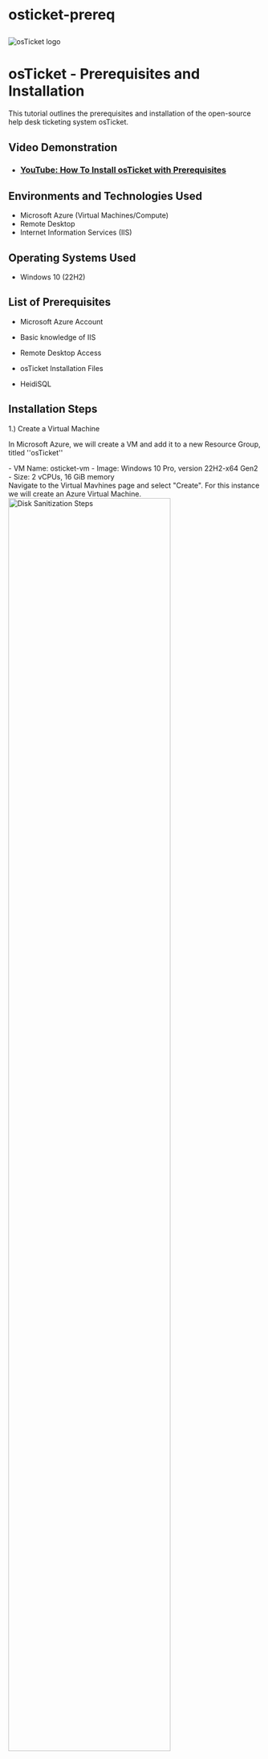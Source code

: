  # osticket-prereq<p align="center">
<img src="https://i.imgur.com/Clzj7Xs.png" alt="osTicket logo"/>
</p>

<h1>osTicket - Prerequisites and Installation</h1>
This tutorial outlines the prerequisites and installation of the open-source help desk ticketing system osTicket.<br />


<h2>Video Demonstration</h2>

- ### [YouTube: How To Install osTicket with Prerequisites](https://www.youtube.com)

<h2>Environments and Technologies Used</h2>

- Microsoft Azure (Virtual Machines/Compute)
- Remote Desktop
- Internet Information Services (IIS)

<h2>Operating Systems Used </h2>

- Windows 10</b> (22H2)

<h2>List of Prerequisites</h2>

- Microsoft Azure Account</p>
- Basic knowledge of IIS</p>
- Remote Desktop Access</p>
- osTicket Installation Files</p>
- HeidiSQL</p>

<h2>Installation Steps</h2>

1.) Create a Virtual Machine
<p>
In Microsoft Azure, we will create a VM and add it to a new Resource Group, titled ''osTicket''
</p>
- VM Name: osticket-vm
- Image: Windows 10 Pro, version 22H2-x64 Gen2
- Size: 2 vCPUs, 16 GiB memory
<br />
Navigate to the Virtual Mavhines page and 
select "Create". For this instance we will 
create an Azure Virtual Machine. 
<img src=https://i.imgur.com/yas6tui.png" height="80%" width="80%" alt="Disk Sanitization Steps"/>
</p>
 Create a new resource group (if needed),
name the virtual machine, select the region
and the image/operating system.
<img src=https://i.imgur.com/uFUSpeO.png" height="80%" width="80%" alt="Disk Sanitization Steps"/>
</p>
Select the preferred cpu size, enter 
adminstrative credentials, check the 
licensing box and review & create the VM.
No changes are needed for management,
disks, or networking sections.
<img src=https://i.imgur.com/ZTLW4q6.png" height="80%" width="80%" alt="Disk Sanitization Steps"/>
</p>
2.) Accessing the Virtual Machine
</p>
Retrieve the VM's Public's IP Address and
log using **Remont Desktop** with the
credentials created during the VM setup.
<img src=https://i.imgur.com/uYp21B9.png" height="80%" width="80%" alt="Disk Sanitization Steps"/>

</p>
3.) Download and Prepare
Installation Files
</p>
- Within the VM, downlaod the
  osTicket-Installation-Files.zip
  and unzip it to your desktop. The folder
  should be named osTicket-
  Installation-Files.
<img src=https://i.imgur.com/oA01ZJ7.png" height="80%" width="80%" alt="Disk Sanitization Steps"/>
4.) Install IIS and Enable Required
Features
</p>
Open Control Panel -> Programs -> Turn
Windows features on or off. Install/enable
IIS with the following features:
</p>
- World Wide Web Service ->
  Application Development Features ->
  [X] CGI
<img src=https://i.imgur.com/LGR1R2d.png" height="80%" width="80%" alt="Disk Sanitization Steps"/>
<img src=https://i.imgur.com/HlHAQo5.png" height="80%" width="80%" alt="Disk Sanitization Steps"/>

5.) Install Required Components
</p>
From the osTicket-Installation-Files
folder:
</p>
- Install PHP Manager for IIS:
   PHPManagerForIIS_V1.5.0.msi.
- Install Rewrite Module:
   rewrite_amd64_en-US.msi
<img src=https://i.imgur.com/K8ibp20.png" height="80%" width="80%" alt="Disk Sanitization Steps"/>
</p>
6.) Setup PHP
</p>
- Navigate to the C: drive and create the
  directory C:\PHP
- Unzip PHP 7.3.8 (php-7.3.8-nts-
  Win32-VC15-x86.zip) into the C:\PHP
  folder.
- Install VC_redist.x86.exe.
<img src=https://i.imgur.com/5pW8bRo.png" height="80%" width="80%" alt="Disk Sanitization Steps"/>
<img src=https://i.imgur.com/5dbQucb.png" height="80%" width="80%" alt="Disk Sanitization Steps"/>
<img src=https://i.imgur.com/5dbQucb.png" height="80%" width="80%" alt="Disk Sanitization Steps"/>

</p>
7.) Install MySQL
</p>
- From the osTicket-Installation-
  Files folder, install MySQL 5.5.62
  (my sql-5.5.62-win32.msi).
  - Select Typical Setup.
  - Launch the Configuration Wizard:
    - Standard Configguration
    - input a username and
      password, don't forget this!
<img src=https://i.imgur.com/WW2I3V2.png" height="80%" width="80%" alt="Disk Sanitization Steps"/>
<img src=https://i.imgur.com/EVsfg4C.png" height="80%" width="80%" alt="Disk Sanitization Steps"/>
<img src=https://i.imgur.com/UhV2QN7.png" height="80%" width="80%" alt="Disk Sanitization Steps"/>
<img src=https://i.imgur.com/kt6zGCq.png" height="80%" width="80%" alt="Disk Sanitization Steps"/>
</p>
</p>

</p>
8.) Configure IIS
</p>
- Open IIS as an administrator.
- Register PHP:
  -Go to PHP Manager -> Register
   PHP path -> C:\PHP\php-
   cgi.exe.
- Reload IIS (Stop and Start the Server)
<img src=https://i.imgur.com/l9EaMDd.png" height="80%" width="80%" alt="Disk Sanitization Steps"/>
<img src=https://i.imgur.com/Hzs7jjZ.png" height="80%" width="80%" alt="Disk Sanitization Steps"/>
<img src=https://i.imgur.com/hA4aZGJ.png" height="80%" width="80%" alt="Disk Sanitization Steps"/>

</p>
9.) Install osTicket
</p>
 - From the osTicket-Installation-
   Files folder:
    - Unzip osTicket-v1.15.8.zip.
    - Copy the upload folder into
      C:\inetpud\wwwroot.
    - Rename the upload folder to
      osTicket (Exact Spelling!).
 - Reload IIS (Stop and Start the server).
<img src=https://i.imgur.com/sXCYOGr.png" height="80%" width="80%" alt="Disk Sanitization Steps"/>
<img src=https://i.imgur.com/LTKA5vi.png" height="80%" width="80%" alt="Disk Sanitization Steps"/>
</p>
10.) Configure osTicket 
</p>
- Open IIS:
  - Navigate to Sites -> Default ->
    osTicket.
  - On the right, click *Browse :80.
 <img src=https://i.imgur.com/egMnSL8.png=" height="80%" width="80%" alt="Disk Sanitization Steps"/>
 <img src=https://i.imgur.com/mTXEk9E.png" height="80%" width="80%" alt="Disk Sanitization Steps"/>
</p>
- Note extensions that are not enabled.
  Go back to IIS:
  - Navigate to Sites -> Default ->
    osTicket.
  - Double-click PHP Manager ->
    Click Enable or disable an
    extension.
  - Enable the following extensions:
    - php_imap.dll
    - php_intl.dll
    - php_opcache.dll
<img src=https://i.imgur.com/cJz2ny8.png" height="80%" width="80%" alt="Disk Sanitization Steps"/>
<img src=https://i.imgur.com/769iJlY.png" height="80%" width="80%" alt="Disk Sanitization Steps"/>
</p>
11.) Update Configuration Files
</p>
- Rename ost-config.php:
   - From:
     C:\inetpub\wwwroot\osTicket\in
     clude\ost-sampleconfig.php
  - To:
    C:\inetpub\wwwroot\osTicket\in
    clude\ost-config.php
- Assign Permissions:
  - Disable inheritance -> Remove all
    permissions.
  - Add new permissions -> Everyone
    -> Full control.
<img src=https://i.imgur.com/vIrFusw.png" height="80%" width="80%" alt="Disk Sanitization Steps"/>
<img src=https://i.imgur.com/6GuGYpt.png" height="80%" width="80%" alt="Disk Sanitization Steps"/>
<img src=https://i.imgur.com/v0kXIBS.png" height="80%" width="80%" alt="Disk Sanitization Steps"/>
</p>
12.) Complete osTicket Setup
</p>
- In the browser, continue the osTicket
  setup:
   - Setup Helpdesk Name.
   - Set Default email (receives emails
     from customers).
<img src=https://i.imgur.com/OgGIUyk.png" height="80%" width="80%" alt="Disk Sanitization Steps"/>
</p>
13.) Install HeidiSQL and Configure
Database
</p>
- From the osTicket-Installation-
  Files folder, install HeidiSQL.
- Open HeidiSQL:
  - Create a new session: Username:
    root/ Password: root.
  - Connect to the session.
  - Create a database named
    osTicket.
<img src=https://i.imgur.com/luXkIgS.png" height="80%" width="80%" alt="Disk Sanitization Steps"/>
<img src=https://i.imgur.com/3UvHian.png" height="80%" width="80%" alt="Disk Sanitization Steps"/>
<img src=https://i.imgur.com/oiw0KZG.png" height="80%" width="80%" alt="Disk Sanitization Steps"/>
<img src=https://i.imgur.com/i72Hp6R.png" height="80%" width="80%" alt="Disk Sanitization Steps"/>
</p>
14.) Finalize osTicket Installation
</p>
- In the browser, complete the setup:
    - MySQL Database: osTicket
    - MySQL Username: root
    - MySQL Password: root
- Click Install Now!
<img src=https://i.imgur.com/JEsmZAm.png" height="80%" width="80%" alt="Disk Sanitization Steps"/>
</p>
15.) Verify Installation 
</p>
 - Access your help desk login page:
   http://localhost/osTicket/scp/logi
   n.php.
<img src=https://i.imgur.com/ZsBkHdl.png" height="80%" width="80%" alt="Disk Sanitization Steps"/>
Conclusion
</p>
Congratulations! You have successfully
installed and configured osTicket on your
virtual machine. Your help desk system is
now ready to use!
  
  

<p>

</p>
<p>

</p>
<br />
